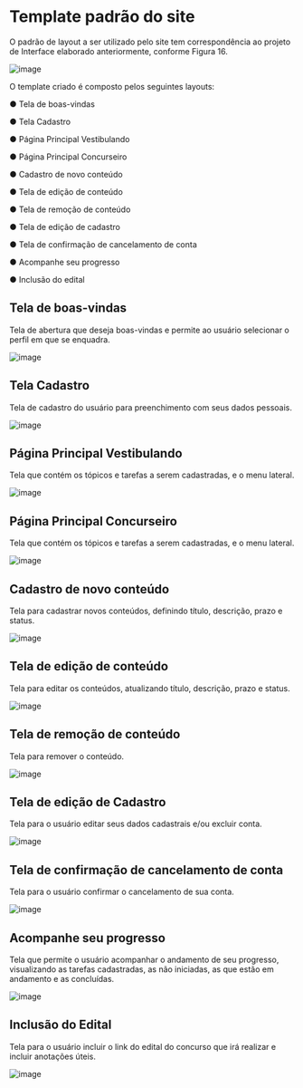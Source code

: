 # Template padrão do site


O padrão de layout a ser utilizado pelo site tem correspondência ao projeto de Interface elaborado anteriormente, conforme Figura 16.

![image](https://github.com/ICEI-PUC-Minas-PMV-ADS/pmv-ads-2022-2-e1-proj-web-t10-projeto_rotina_de_estudos/blob/main/docs/img/Figura%2016%20%E2%80%93%20Template%20padr%C3%A3o%20do%20site.png?raw=true)


O template criado é composto pelos seguintes layouts: 

●	Tela de boas-vindas

●	Tela Cadastro

●	Página Principal Vestibulando

●	Página Principal Concurseiro

●	Cadastro de novo conteúdo

●	Tela de edição de conteúdo

●	Tela de remoção de conteúdo

●	Tela de edição de cadastro 

●	Tela de confirmação de cancelamento de conta

●	Acompanhe seu progresso

●	Inclusão do edital




## Tela de boas-vindas

Tela de abertura que deseja boas-vindas e permite ao usuário selecionar o perfil em que se enquadra. 

![image](https://github.com/ICEI-PUC-Minas-PMV-ADS/pmv-ads-2022-2-e1-proj-web-t10-projeto_rotina_de_estudos/blob/main/docs/img/tela-boas-vindas-figura3.png?raw=true)



## Tela Cadastro

Tela de cadastro do usuário para preenchimento com seus dados pessoais. 

![image](https://github.com/ICEI-PUC-Minas-PMV-ADS/pmv-ads-2022-2-e1-proj-web-t10-projeto_rotina_de_estudos/blob/main/docs/img/Tela%20cadastro.png?raw=true)



## Página Principal Vestibulando 

Tela que contém os tópicos e tarefas a serem cadastradas, e o menu lateral. 

![image](https://github.com/ICEI-PUC-Minas-PMV-ADS/pmv-ads-2022-2-e1-proj-web-t10-projeto_rotina_de_estudos/blob/main/docs/img/Pagina%20principal%20vestibulando.png?raw=true)



## Página Principal Concurseiro 

Tela que contém os tópicos e tarefas a serem cadastradas, e o menu lateral. 

![image](https://github.com/ICEI-PUC-Minas-PMV-ADS/pmv-ads-2022-2-e1-proj-web-t10-projeto_rotina_de_estudos/blob/main/docs/img/Pagina%20principal%20concurseiro.png?raw=true)

## Cadastro de novo conteúdo 

Tela para cadastrar novos conteúdos, definindo título, descrição, prazo e status. 

![image](https://github.com/ICEI-PUC-Minas-PMV-ADS/pmv-ads-2022-2-e1-proj-web-t10-projeto_rotina_de_estudos/blob/main/docs/img/cadastro%20novo%20conteudo.png?raw=true)

## Tela de edição de conteúdo 

Tela para editar os conteúdos, atualizando título, descrição, prazo e status. 

![image](https://github.com/ICEI-PUC-Minas-PMV-ADS/pmv-ads-2022-2-e1-proj-web-t10-projeto_rotina_de_estudos/blob/main/docs/img/tela%20edicao%20de%20conteudo.png?raw=true)

## Tela de remoção de conteúdo 

Tela para remover o conteúdo.

![image](https://github.com/ICEI-PUC-Minas-PMV-ADS/pmv-ads-2022-2-e1-proj-web-t10-projeto_rotina_de_estudos/blob/main/docs/img/tela%20remocao%20conteudo.png?raw=true)

## Tela de edição de Cadastro

Tela para o usuário editar seus dados cadastrais e/ou excluir conta.  

![image](https://github.com/ICEI-PUC-Minas-PMV-ADS/pmv-ads-2022-2-e1-proj-web-t10-projeto_rotina_de_estudos/blob/main/docs/img/tela%20edicao%20cadastro.png?raw=true)

## Tela de confirmação de cancelamento de conta

Tela para o usuário confirmar o cancelamento de sua conta.  

![image](https://github.com/ICEI-PUC-Minas-PMV-ADS/pmv-ads-2022-2-e1-proj-web-t10-projeto_rotina_de_estudos/blob/main/docs/img/tela%20confirmacao%20cancelamento%20de%20conta.png?raw=true)

## Acompanhe seu progresso

Tela que permite o usuário acompanhar o andamento de seu progresso, visualizando as tarefas cadastradas, as não iniciadas, as que estão em andamento e as concluídas. 

![image](https://github.com/ICEI-PUC-Minas-PMV-ADS/pmv-ads-2022-2-e1-proj-web-t10-projeto_rotina_de_estudos/blob/main/docs/img/acompanhe%20seu%20progresso.png?raw=true)

## Inclusão do Edital 

Tela para o usuário incluir o link do edital do concurso que irá realizar e incluir anotações úteis. 

![image](https://github.com/ICEI-PUC-Minas-PMV-ADS/pmv-ads-2022-2-e1-proj-web-t10-projeto_rotina_de_estudos/blob/main/docs/img/inclusao%20do%20edital.png?raw=true)









